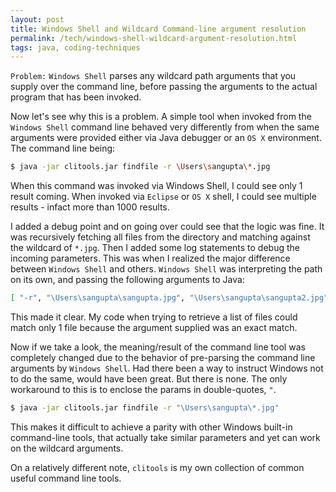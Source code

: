 ```yaml
---
layout: post
title: Windows Shell and Wildcard Command-line argument resolution
permalink: /tech/windows-shell-wildcard-argument-resolution.html
tags: java, coding-techniques
---
```


`Problem:` `Windows Shell` parses any wildcard path arguments that you supply over the command
line, before passing the arguments to the actual program that has been invoked.

<!-- break here -->

Now let's see why this is a problem. A simple tool when invoked from the `Windows Shell`
command line behaved very differently from when the same arguments were provided either via
Java debugger or an `OS X` environment. The command line being:

```sh
$ java -jar clitools.jar findfile -r \Users\sangupta\*.jpg
```

When this command was invoked via Windows Shell, I could see only 1 result coming. When invoked
via `Eclipse` or `OS X` shell, I could see multiple results - infact more than 1000 results.

I added a debug point and on going over could see that the logic was fine. It was recursively
fetching all files from the directory and matching against the wildcard of `*.jpg`. Then I added
some log statements to debug the incoming parameters. This was when I realized the major difference
between `Windows Shell` and others. `Windows Shell` was interpreting the path on its own, and passing
the following arguments to Java:

```sh
[ "-r", "\Users\sangupta\sangupta.jpg", "\Users\sangupta\sangupta2.jpg" ]
```

This made it clear. My code when trying to retrieve a list of files could match only 1 file
because the argument supplied was an exact match.

Now if we take a look, the meaning/result of the command line tool was completely changed due to
the behavior of pre-parsing the command line arguments by `Windows Shell`. Had there been a way
to instruct Windows not to do the same, would have been great. But there is none. The only
workaround to this is to enclose the params in double-quotes, `"`.

```sh
$ java -jar clitools.jar findfile -r "\Users\sangupta\*.jpg"
```

This makes it difficult to achieve a parity with other Windows built-in command-line tools, that
actually take similar parameters and yet can work on the wildcard arguments.

On a relatively different note, `clitools` is my own collection of common useful command line tools.
